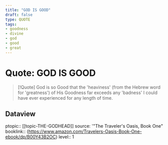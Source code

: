 ```yaml
---
title: "GOD IS GOOD"
draft: false
type: QUOTE
tags:
- goodness
- divine
- god
- good
- great
---
```


# Quote: GOD IS GOOD
> [!Quote]
> God is so Good that the 'heaviness' (from the Hebrew word for 'greatness') of His Goodness far exceeds any 'badness' I could have ever experienced for any length of time.

## Dataview
ptopic:: [[topic-THE-GODHEAD]]
source: '"The Traveler's Oasis, Book One"
booklink:: (https://www.amazon.com/Travelers-Oasis-Book-One-ebook/dp/B00Y43B2OC)
level:: 1
